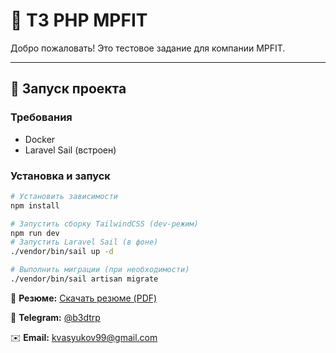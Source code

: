 # 🚗 ТЗ PHP MPFIT

Добро пожаловать! Это тестовое задание для компании MPFIT.

---

## 🚀 Запуск проекта

### Требования
- Docker
- Laravel Sail (встроен)

### Установка и запуск

```bash
# Установить зависимости
npm install

# Запустить сборку TailwindCSS (dev-режим)
npm run dev
# Запустить Laravel Sail (в фоне)
./vendor/bin/sail up -d

# Выполнить миграции (при необходимости)
./vendor/bin/sail artisan migrate
```

<p>
    📃 <strong>Резюме:</strong>
    <a href="https://magnitogorsk.hh.ru/resume_converter/%D0%92%D0%B0%D1%81%D1%8E%D0%BA%D0%BE%D0%B2%20%D0%9A%D0%B8%D1%80%D0%B8%D0%BB%D0%BB%20%D0%90%D1%80%D1%82%D0%B5%D0%BC%D0%BE%D0%B2%D0%B8%D1%87.pdf?hash=5ef0a16bff09ed36bc0039ed1f6333576d6235&type=pdf&hhtmFrom=resume_list&hhtmSource=resume" class="text-indigo-600 hover:underline" target="_blank">
        Скачать резюме (PDF)
    </a>
</p>

<p>
    💬 <strong>Telegram:</strong>
    <a href="https://t.me/b3dtrp" class="text-indigo-600 hover:underline" target="_blank">
        @b3dtrp
    </a>
</p>

<p>
    ✉️ <strong>Email:</strong>
    <a href="mailto:kvasyukov99@gmail.com" class="text-indigo-600 hover:underline">
        kvasyukov99@gmail.com
    </a>
</p>


